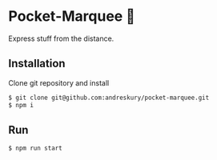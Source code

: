 # Pocket-Marquee 🎉

Express stuff from the distance.

## Installation

Clone git repository and install

```bash
$ git clone git@github.com:andreskury/pocket-marquee.git
$ npm i
```
## Run

```bash
$ npm run start
```